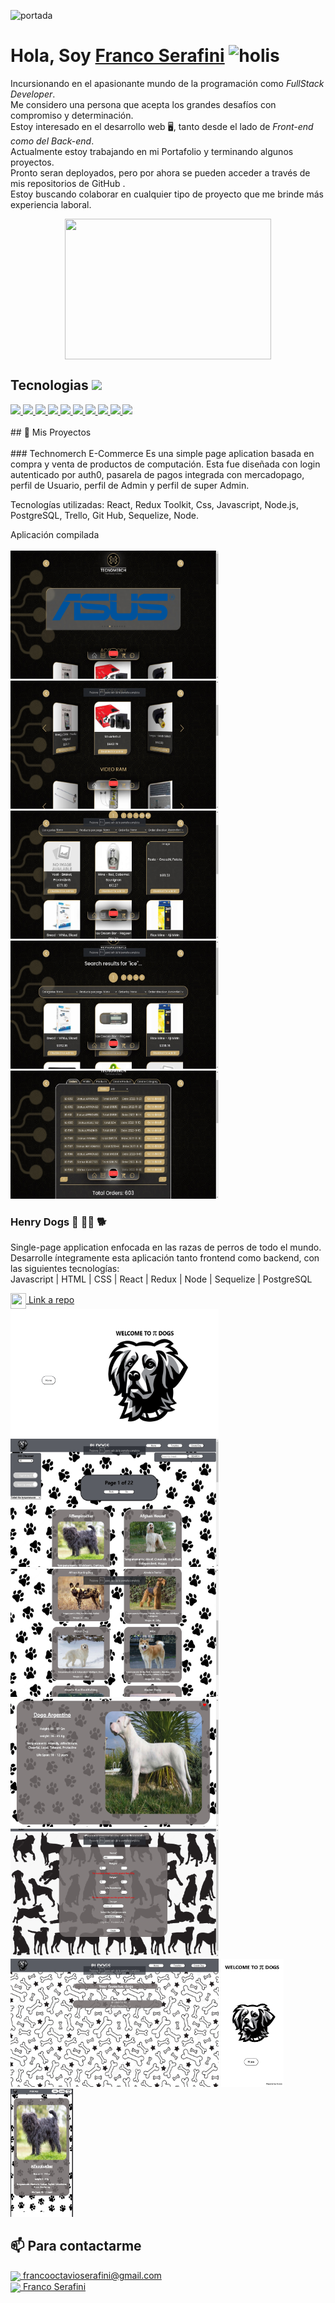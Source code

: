 ![portada](https://i.pinimg.com/originals/2f/f4/28/2ff428006f3ade5f10beac69372062ab.gif)

# **Hola, Soy [Franco Serafini](https://www.linkedin.com/in/emanuel-juri/)** <img width="45" src="https://user-images.githubusercontent.com/76783198/182454378-115c3a2e-50cc-490e-85f0-fbdfab7f36ba.gif" alt="holis">

Incursionando en el apasionante mundo de la programación como *FullStack Developer*.<br>
Me considero una persona que acepta los grandes desafíos con compromiso y determinación.<br>
Estoy interesado en el desarrollo web 🖥️, tanto desde el lado de *Front-end como del Back-end*.<br>
Actualmente estoy trabajando en mi Portafolio y terminando algunos proyectos. <br>
Pronto seran deployados, pero por ahora se pueden acceder a través de mis repositorios de GitHub . <br>
Estoy buscando colaborar en cualquier tipo de proyecto que me brinde más experiencia laboral. <br>
<div align="center" >
      <img align="center" src="https://user-images.githubusercontent.com/76783198/182483558-499ad227-69c3-4323-b4f5-abab4942dade.gif" width="330" height="225"  />
</div> 

<h2> Tecnologias <img src = "https://media2.giphy.com/media/QssGEmpkyEOhBCb7e1/giphy.gif?
cid=ecf05e47a0n3gi1bfqntqmob8g9aid1oyj2wr3ds3mg700bl&rid=giphy.gif" width = 32px> </h2>
<a href= https://github.com/jennyxlombardo?tab=repositories&q=&type=&language=reactjs&sort= > <img width ='50px' src ='https://raw.githubusercontent.com/rahulbanerjee26/githubAboutMeGenerator/main/icons/reactjs.svg'> </a>
<a href= https://github.com/jennyxlombardo?tab=repositories&q=&type=&language=javascript&sort= > <img width ='50px' src ='https://raw.githubusercontent.com/rahulbanerjee26/githubAboutMeGenerator/main/icons/javascript.svg'> </a>
<a href= https://github.com/jennyxlombardo?tab=repositories&q=&type=&language=css&sort= > <img width ='50px' src ='https://raw.githubusercontent.com/rahulbanerjee26/githubAboutMeGenerator/main/icons/css.svg'> </a>
<a href= https://github.com/jennyxlombardo?tab=repositories&q=&type=&language=express&sort= > <img width ='50px' src ='https://raw.githubusercontent.com/rahulbanerjee26/githubAboutMeGenerator/main/icons/express.svg'> </a>
<a href= https://github.com/jennyxlombardo?tab=repositories&q=&type=&language=git&sort= > <img width ='50px' src ='https://raw.githubusercontent.com/rahulbanerjee26/githubAboutMeGenerator/main/icons/git.svg'> </a>
<a href= https://github.com/jennyxlombardo?tab=repositories&q=&type=&language=github&sort= > <img width ='50px' src ='https://raw.githubusercontent.com/rahulbanerjee26/githubAboutMeGenerator/main/icons/github.svg'> </a>
<a href= https://github.com/jennyxlombardo?tab=repositories&q=&type=&language=html&sort= > <img width ='50px' src ='https://raw.githubusercontent.com/rahulbanerjee26/githubAboutMeGenerator/main/icons/html.svg'> </a>
<a href= https://github.com/jennyxlombardo?tab=repositories&q=&type=&language=postman&sort= > <img width ='50px' src ='https://raw.githubusercontent.com/rahulbanerjee26/githubAboutMeGenerator/main/icons/postman.svg'> </a>
<a href= https://github.com/jennyxlombardo?tab=repositories&q=&type=&language=redux&sort= > <img width ='50px' src ='https://raw.githubusercontent.com/rahulbanerjee26/githubAboutMeGenerator/main/icons/redux.svg'> </a>
<a href= https://github.com/jennyxlombardo?tab=repositories&q=&type=&language=postgresql&sort= > <img width ='50px' src ='https://raw.githubusercontent.com/rahulbanerjee26/githubAboutMeGenerator/main/icons/postgresql.svg'> </a>
</br></br>
## 📌 Mis Proyectos
</br></br>
### Technomerch E-Commerce
Es una simple page aplication basada en compra y venta de productos de computación. Esta fue diseñada con login autenticado por auth0, pasarela de pagos integrada con mercadopago, perfil de Usuario, perfil de Admin y perfil de super Admin. 

Tecnologías utilizadas: React, Redux Toolkit, Css, Javascript, Node.js, PostgreSQL, Trello, Git Hub, Sequelize, Node.

Aplicación compilada
</br></br>
<img src ='./images/eCommerce home.jpg' width="333" height="205">
<img src ='./images/eCommerce home2.jpg' width="333" height="205">
<img src ='./images/eCommerce catalogo.jpg' width="333" height="205">
<img src ='./images/eCommerce search.jpg' width="333" height="205">
<img src ='./images/eCommerce dashboard.jpg' width="333" height="205">



### Henry Dogs :dog: :service_dog: :dog2:
Single-page application enfocada en las razas de perros de todo el mundo.<br>
Desarrolle íntegramente esta aplicación tanto frontend como backend, con las siguientes tecnologías:<br>
Javascript | HTML | CSS | React | Redux | Node | Sequelize | PostgreSQL<br>

<a href="https://github.com/francoSerafini/DOGS-APP">
      <img align="center" src="https://user-images.githubusercontent.com/76783198/183681387-b4432771-313b-4527-a157-75786233b3b0.svg" width="25" height="25"/>
      Link a repo
</a>
</br>
<div align="row" >
      <img src="./images/dog landing.png" width="333" height="205"  />
      <img src="./images/dog home.jpg" width="333" height="205"  />
      <img src="./images/dog cards.jpg" width="333" height="205"  />
      <img src="./images/dog detail.jpg" width="333" height="205"  />
      <img src="./images/dog create.jpg" width="333" height="205"  />
      <img src="./images/dog favorites.jpg" width="333" height="205"  />
      <img src="./images/Dog home res.jpg" width="100" height="205"  />
      <img src="./images/Dog detail res.jpg" width="100" height="205"  />
</div>

## 📫 Para contactarme 

<p>
    <a href="https://francooctavioserafini@gmail.com">
      <img align="center" src="https://user-images.githubusercontent.com/76783198/182482940-c4a2a044-de93-4450-b354-9628cbb175c9.svg"/>
      francooctavioserafini@gmail.com
    </a>    
    <br>
    <a href="https://www.linkedin.com/in/franco-octavio-serafini-678265257/">
      <img align="center" src="https://user-images.githubusercontent.com/76783198/182481396-19c89e94-f3ba-4e33-9df4-f5b7a094cf8f.svg"/>
      Franco Serafini
    </a>
<p/>


